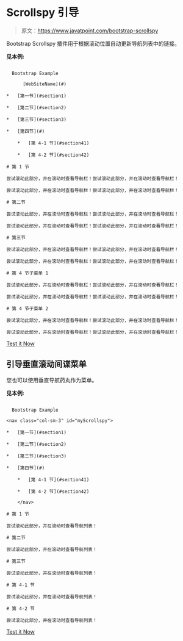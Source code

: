 # Scrollspy 引导

> 原文：<https://www.javatpoint.com/bootstrap-scrollspy>

Bootstrap Scrollspy 插件用于根据滚动位置自动更新导航列表中的链接。

**见本例:**

```

  Bootstrap Example

      [WebSiteName](#)

*   [第一节](#section1)

*   [第二节](#section2)

*   [第三节](#section3)

*   [第四节](#) 

    *   [第 4-1 节](#section41)

    *   [第 4-2 节](#section42)

# 第 1 节

尝试滚动此部分，并在滚动时查看导航栏！尝试滚动此部分，并在滚动时查看导航栏！

尝试滚动此部分，并在滚动时查看导航栏！尝试滚动此部分，并在滚动时查看导航栏！

# 第二节

尝试滚动此部分，并在滚动时查看导航栏！尝试滚动此部分，并在滚动时查看导航栏！

尝试滚动此部分，并在滚动时查看导航栏！尝试滚动此部分，并在滚动时查看导航栏！

# 第三节

尝试滚动此部分，并在滚动时查看导航栏！尝试滚动此部分，并在滚动时查看导航栏！

尝试滚动此部分，并在滚动时查看导航栏！尝试滚动此部分，并在滚动时查看导航栏！

# 第 4 节子菜单 1

尝试滚动此部分，并在滚动时查看导航栏！尝试滚动此部分，并在滚动时查看导航栏！

尝试滚动此部分，并在滚动时查看导航栏！尝试滚动此部分，并在滚动时查看导航栏！

# 第 4 节子菜单 2

尝试滚动此部分，并在滚动时查看导航栏！尝试滚动此部分，并在滚动时查看导航栏！

尝试滚动此部分，并在滚动时查看导航栏！尝试滚动此部分，并在滚动时查看导航栏！

```

[Test it Now](https://www.javatpoint.com/oprweb/test.jsp?filename=bootstrapscrollspy1)

## 引导垂直滚动间谍菜单

您也可以使用垂直导航药丸作为菜单。

**见本例:**

```

  Bootstrap Example

<nav class="col-sm-3" id="myScrollspy">

*   [第一节](#section1)

*   [第二节](#section2)

*   [第三节](#section3)

*   [第四节](#) 

    *   [第 4-1 节](#section41)

    *   [第 4-2 节](#section42)

    </nav>

# 第 1 节

尝试滚动此部分，并在滚动时查看导航列表！

# 第二节

尝试滚动此部分，并在滚动时查看导航列表！

# 第三节

尝试滚动此部分，并在滚动时查看导航列表！

# 第 4-1 节

尝试滚动此部分，并在滚动时查看导航列表！

# 第 4-2 节

尝试滚动此部分，并在滚动时查看导航列表！

```

[Test it Now](https://www.javatpoint.com/oprweb/test.jsp?filename=bootstrapscrollspy2)